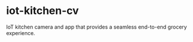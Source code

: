 # iot-kitchen-cv
 IoT kitchen camera and app that provides a seamless end-to-end grocery experience.
